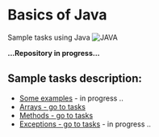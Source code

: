 # Basics of Java

Sample tasks using Java ![JAVA](https://img.shields.io/badge/-JAVA-0A1A5A?style=flat&logo=java&logoColor=00d8fd) 

**...Repository in progress...**

## Sample tasks description:
* <a href="src/main/java/pl/grzegorzworek/examples">Some examples</a> - in progress ..
* <a href="src/main/java/pl/grzegorzworek/arrays">Arrays - go to tasks</a>
* <a href="src/main/java/pl/grzegorzworek/methods">Methods - go to tasks</a>
* <a href="src/main/java/pl/grzegorzworek/exceptions">Exceptions - go to tasks</a> - in progress ..
